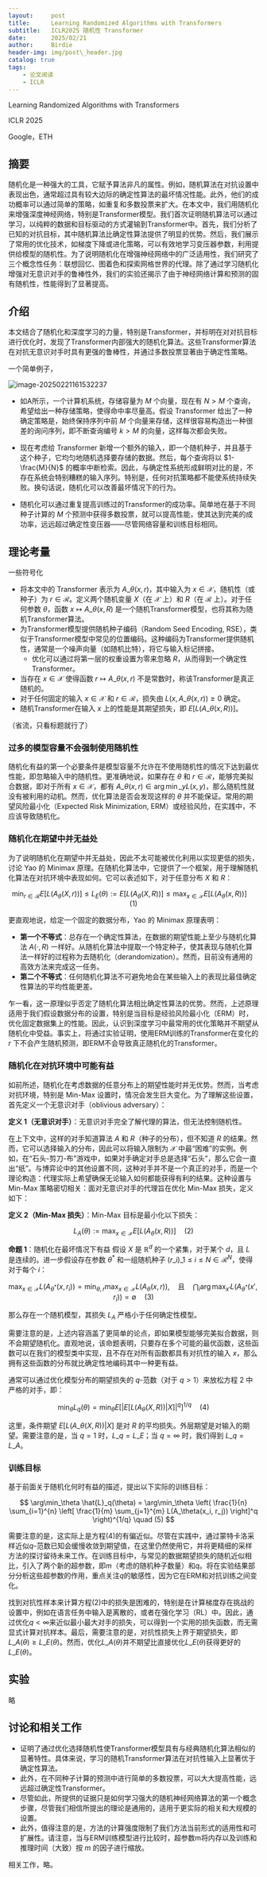 ```yaml
---
layout:     post
title:      Learning Randomized Algorithms with Transformers
subtitle:   ICLR2025 随机性 Transformer
date:       2025/02/21
author:     Birdie
header-img: img/post\_header.jpg
catalog: true
tags:
    - 论文阅读
    - ICLR
---
```


Learning Randomized Algorithms with Transformers

ICLR 2025

Google，ETH

## 摘要

随机化是一种强大的工具，它赋予算法非凡的属性。例如，随机算法在对抗设置中表现出色，通常超过具有较大边际的确定性算法的最坏情况性能。此外，他们的成功概率可以通过简单的策略，如重复和多数投票来扩大。在本文中，我们用随机化来增强深度神经网络，特别是Transformer模型。我们首次证明随机算法可以通过学习，以纯粹的数据和目标驱动的方式灌输到Transformer中。首先，我们分析了已知的对抗目标，其中随机算法比确定性算法提供了明显的优势。然后，我们展示了常用的优化技术，如梯度下降或进化策略，可以有效地学习变压器参数，利用提供给模型的随机性。为了说明随机化在增强神经网络中的广泛适用性，我们研究了三个概念性任务：联想回忆、图着色和探索网格世界的代理。除了通过学习随机化增强对无意识对手的鲁棒性外，我们的实验还揭示了由于神经网络计算和预测的固有随机性，性能得到了显著提高。

## 介绍

本文结合了随机化和深度学习的力量，特别是Transformer，并标明在对对抗目标进行优化时，发现了Transformer内部强大的随机化算法。这些Transformer算法在对抗无意识对手时具有更强的鲁棒性，并通过多数投票显著由于确定性策略。

一个简单例子，

![image-20250221161532237]({{site.url}}/img/2025-2-21-Learning_Randomized_Algorithms_with_Transformers/image-20250221161532237.png)

- 如A所示，一个计算机系统，存储容量为 $M$ 个向量，现在有 $N>M$ 个查询，希望给出一种存储策略，使得命中率尽量高。假设 Transformer 给出了一种确定策略是，始终保持序列中前 $M$ 个向量来存储，这样很容易构造出一种很差的询问序列，即不断查询编号 $k>M$ 的向量，这样每次都会失败。

- 现在考虑给 Transformer 新增一个额外的输入，即一个随机种子，并且基于这个种子，它均匀地随机选择要存储的数据。然后，每个查询将以 $1-\frac{M}{N}$ 的概率中断检索。因此，与确定性系统形成鲜明对比的是，不存在系统会特别糟糕的输入序列。特别是，任何对抗策略都不能使系统持续失败。换句话说，随机化可以改善最坏情况下的行为。
- 随机化可以通过重复提高训练过的Transformer的成功率。简单地在基于不同种子计算的 $M$ 个预测中获得多数投票，就可以提高性能，使其达到完美的成功率，远远超过确定性变压器——尽管网络容量和训练目标相同。

## 理论考量

一些符号化

- 将本文中的 Transformer 表示为 $A\_\theta(x, r)$，其中输入为 $x \in \mathcal{X}$，随机性（或种子）为 $r\in\mathcal{R}$。定义两个随机变量 $X$（在 $\mathcal{X}$ 上）和 $R$（在 $\mathcal{R}$ 上）。对于任何参数 $\theta$，函数 $x \mapsto A\_\theta(x, R)$ 是一个随机Transformer模型，也将其称为随机Transformer算法。
- 为Transformer模型提供随机种子编码（Random Seed Encoding, RSE），类似于Transformer模型中常见的位置编码。这种编码为Transformer提供随机性，通常是一个噪声向量（如随机比特），将它与输入标记拼接。
  - 优化可以通过将第一层的权重设置为零来忽略 $R$，从而得到一个确定性Transformer。
- 当存在 $x \in \mathcal{X}$ 使得函数 $r \mapsto A\_\theta(x, r)$ 不是常数时，称该Transformer是真正随机的。
- 对于任何固定的输入 $x \in \mathcal{X}$ 和 $r \in \mathcal{R}$，损失由 $L(x, A\_\theta(x, r)) \geq 0$ 确定。
- 随机Transformer在输入 $x$ 上的性能是其期望损失，即 $E[L(A\_\theta(x, R))]$。

（省流，只看标题就行了）

### 过多的模型容量不会强制使用随机性

随机化有益的第一个必要条件是模型容量不允许在不使用随机性的情况下达到最优性能，即忽略输入中的随机性。更准确地说，如果存在 $\theta$ 和 $r \in \mathcal{R}$，能够完美拟合数据，即对于所有 $x \in \mathcal{X}$，都有 $A\_\theta(x, r) \in \arg\min\_y L(x, y)$，那么随机性就没有被利用的动机。然而，优化算法是否会发现这样的 $\theta$ 并不能保证。常用的期望风险最小化（Expected Risk Minimization, ERM）或经验风险，在实践中，不应该导致随机化。

### 随机化在期望中并无益处


为了说明随机化在期望中并无益处，因此不太可能被优化利用以实现更低的损失，讨论 Yao 的 Minimax 原理。在随机化算法中，它提供了一个框架，用于理解随机化算法在对抗环境中表现如何。它可以表述如下，对于任意分布 $X$ 和 $R$：

$$
\min_{r \in \mathcal{R}} E[L(A_\theta(X, r))] \leq L_E(\theta) := E[L(A_\theta(X, R))] \leq \max_{x \in \mathcal{X}} E[L(A_\theta(x, R))] \quad (1)
$$

更直观地说，给定一个固定的数据分布，Yao 的 Minimax 原理表明：

- **第一个不等式**：总存在一个确定性算法，在数据的期望性能上至少与随机化算法 $A(\cdot, R)$ 一样好。从随机化算法中提取一个特定种子，使其表现与随机化算法一样好的过程称为去随机化（derandomization）。然而，目前没有通用的高效方法来完成这一任务。
- **第二个不等式**：任何随机化算法不可避免地会在某些输入上的表现比最佳确定性算法的平均性能更差。

乍一看，这一原理似乎否定了随机化算法相比确定性算法的优势。然而，上述原理适用于我们假设数据分布的设置，特别是当目标是经验风险最小化（ERM）时，优化固定数据集上的性能。因此，认识到深度学习中最常用的优化策略并不期望从随机化中受益。事实上，将通过实验证明，使用ERM训练的Transformer在变化的 $r$ 下不会产生随机预测，即ERM不会导致真正随机化的Transformer。


### 随机化在对抗环境中可能有益

如前所述，随机化在考虑数据的任意分布上的期望性能时并无优势。然而，当考虑对抗环境，特别是 Min-Max 设置时，情况会发生巨大变化。为了理解这些设置，首先定义一个无意识对手（oblivious adversary）：

**定义 1（无意识对手）**：无意识对手完全了解代理的算法，但无法控制随机性。

在上下文中，这样的对手知道算法 $A$ 和 $R$（种子的分布），但不知道 $R$ 的结果。然而，它可以选择输入的分布，因此可以将输入限制为 $\mathcal{X}$ 中最“困难”的实例。例如，在“石头-剪刀-布”游戏中，如果对手确定对手总是选择“石头”，那么它会一直出“纸”。与博弈论中的其他设置不同，这种对手并不是一个真正的对手，而是一个理论构造：代理实际上希望确保无论输入如何都能获得有利的结果。这种设置与 Min-Max 策略密切相关：面对无意识对手的代理旨在优化 Min-Max 损失，定义如下：

**定义 2（Min-Max 损失）**：Min-Max 目标是最小化以下损失：

$$
L_A(\theta) := \max_{x \in \mathcal{X}} E[L(A_\theta(x, R))] \quad (2)
$$

**命题 1**：随机化在最坏情况下有益 假设 $X$ 是 $\mathbb{R}^d$ 的一个紧集，对于某个 $d$，且 $L$ 是连续的。进一步假设存在参数 $\theta^*$ 和一组随机种子 $(r\_i)\_{1 \leq i \leq N} \in \mathcal{R}^N$，使得对于每个 $i$：

$$
\max_{x \in \mathcal{X}} L(A_{\theta^*}(x, r_i)) = \min_{\theta, r} \max_{x \in \mathcal{X}} L(A_\theta(x, r)), \quad \text{且} \quad \bigcap_i \arg\max_{x'} L(A_{\theta^*}(x', r_i)) = \emptyset \quad (3)
$$

那么存在一个随机模型，其损失 $L_A$ 严格小于任何确定性模型。

需要注意的是，上述内容涵盖了更简单的论点，即如果模型能够完美拟合数据，则不会期望随机化。直观地说，该命题表明，只要存在多个可能的最优函数，这些函数可以在我们的模型类中实现，且不存在对所有函数都具有对抗性的输入 $x$，那么拥有这些函数的分布就比确定性地编码其中一种更有益。

通常可以通过优化模型分布的期望损失的 $q$-范数（对于 $q > 1$）来放松方程 2 中严格的对手，即：

$$
\min_\theta L_q(\theta) = \min_\theta E[|E[L(A_\theta(X, R))|X]|^q]^{1/q} \quad (4)
$$

这里，条件期望 $E[L(A\_\theta(X, R))|X]$ 是对 $R$ 的平均损失。外层期望是对输入的期望。需要注意的是，当 $q = 1$ 时，$L\_q = L\_E$；当 $q = \infty$ 时，我们得到 $L\_q = L\_A$。

### 训练目标

基于前面关于随机化何时有益的描述，提出以下实际的训练目标：

$$
\arg\min_\theta \hat{L}_q(\theta) = \arg\min_\theta \left( \frac{1}{n} \sum_{i=1}^{n} \left[ \frac{1}{m} \sum_{j=1}^{m} L(A_\theta(x_i, r_j)) \right]^q \right)^{1/q} \quad (5)
$$

需要注意的是，这实际上是方程(4)的有偏近似。尽管在实践中，通过蒙特卡洛采样近似$q$-范数已知会缓慢收敛到期望值，在这里仍然使用它，并将更精细的采样方法的探讨留待未来工作。在训练目标中，与常见的数据期望损失的随机近似相比，引入了两个新的超参数，即$m$（考虑的随机种子数量）和$q$。将在实验结果部分分析这些超参数的作用，重点关注$q$的敏感性，因为它在ERM和对抗训练之间变化。

找到对抗性样本来计算方程(2)中的损失是困难的，特别是在计算梯度存在挑战的设置中，例如在语言任务中输入是离散的，或者在强化学习（RL）中。因此，通过优化$q < \infty$来近似最小最大对手的损失，可以得到一个实用的损失函数，而无需显式计算对抗样本。最后，需要注意的是，对抗性损失上界于期望损失，即$L\_A(\theta) \geq L\_E(\theta)$。然而，优化$L\_A(\theta)$并不期望比直接优化$L\_E(\theta)$获得更好的$L\_E(\theta)$。

## 实验

略

## 讨论和相关工作

- 证明了通过优化选择随机性使Transformer模型具有与经典随机化算法相似的显著特性。具体来说，学习的随机Transformer算法在对抗性输入上显著优于确定性算法。
- 此外，在不同种子计算的预测中进行简单的多数投票，可以大大提高性能，远远超过确定性Transformer。
- 尽管如此，所提供的证据只是如何学习强大的随机神经网络算法的第一个概念步骤，尽管我们相信所提出的理论是通用的，适用于更实际的相关和大规模的设置。
- 此外，值得注意的是，方法的计算强度限制了我们方法当前形式的适用性和可扩展性。请注意，当与ERM训练模型进行比较时，超参数m将内存以及训练和推理时间（大致）按 $m$ 的因子进行缩放。

相关工作，略。















